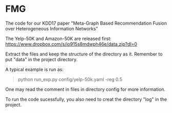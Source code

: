 # FMG
The code for our KDD17 paper "Meta-Graph Based Recommendation Fusion over Heterogeneous Information Networks"

The Yelp-50K and Amazon-50K are released first: https://www.dropbox.com/s/io915s8mdwph46e/data.zip?dl=0

Extract the files and keep the structure of the directory as it. Remember to put "data" in the project directory.

A typical example is run as: 
> python run_exp.py config/yelp-50k.yaml -reg 0.5

One may read the comment in files in directory config for more information.

To run the code sucessfully, you also need to creat the directory "log" in the project.
